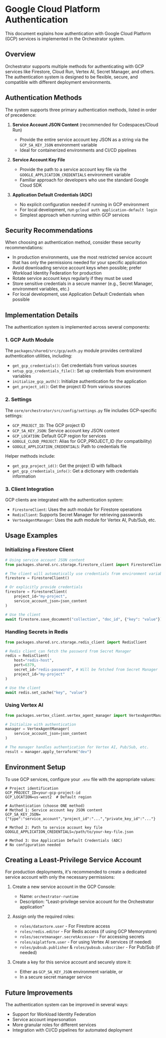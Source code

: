 # Google Cloud Platform Authentication

This document explains how authentication with Google Cloud Platform (GCP) services is implemented in the Orchestrator system.

## Overview

Orchestrator supports multiple methods for authenticating with GCP services like Firestore, Cloud Run, Vertex AI, Secret Manager, and others. The authentication system is designed to be flexible, secure, and compatible with different deployment environments.

## Authentication Methods

The system supports three primary authentication methods, listed in order of precedence:

1. **Service Account JSON Content** (recommended for Codespaces/Cloud Run)

   - Provide the entire service account key JSON as a string via the `GCP_SA_KEY_JSON` environment variable
   - Ideal for containerized environments and CI/CD pipelines

2. **Service Account Key File**

   - Provide the path to a service account key file via the `GOOGLE_APPLICATION_CREDENTIALS` environment variable
   - Familiar approach for developers who use the standard Google Cloud SDK

3. **Application Default Credentials (ADC)**
   - No explicit configuration needed if running in GCP environment
   - For local development, run `gcloud auth application-default login`
   - Simplest approach when running within GCP services

## Security Recommendations

When choosing an authentication method, consider these security recommendations:

- In production environments, use the most restricted service account that has only the permissions needed for your specific application
- Avoid downloading service account keys when possible; prefer Workload Identity Federation for production
- Rotate service account keys regularly if they must be used
- Store sensitive credentials in a secure manner (e.g., Secret Manager, environment variables, etc.)
- For local development, use Application Default Credentials when possible

## Implementation Details

The authentication system is implemented across several components:

### 1. GCP Auth Module

The `packages/shared/src/gcp/auth.py` module provides centralized authentication utilities, including:

- `get_gcp_credentials()`: Get credentials from various sources
- `setup_gcp_credentials_file()`: Set up credentials from environment variables
- `initialize_gcp_auth()`: Initialize authentication for the application
- `get_project_id()`: Get the project ID from various sources

### 2. Settings

The `core/orchestrator/src/config/settings.py` file includes GCP-specific settings:

- `GCP_PROJECT_ID`: The GCP project ID
- `GCP_SA_KEY_JSON`: Service account key JSON content
- `GCP_LOCATION`: Default GCP region for services
- `GOOGLE_CLOUD_PROJECT`: Alias for GCP_PROJECT_ID (for compatibility)
- `GOOGLE_APPLICATION_CREDENTIALS`: Path to credentials file

Helper methods include:

- `get_gcp_project_id()`: Get the project ID with fallback
- `get_gcp_credentials_info()`: Get a dictionary with credentials information

### 3. Client Integration

GCP clients are integrated with the authentication system:

- `FirestoreClient`: Uses the auth module for Firestore operations
- `RedisClient`: Supports Secret Manager for retrieving passwords
- `VertexAgentManager`: Uses the auth module for Vertex AI, Pub/Sub, etc.

## Usage Examples

### Initializing a Firestore Client

```python
# Using service account JSON content
from packages.shared.src.storage.firestore_client import FirestoreClient

# The client will automatically use credentials from environment variables
firestore = FirestoreClient()

# Or explicitly provide credentials
firestore = FirestoreClient(
    project_id="my-project",
    service_account_json=json_content
)

# Use the client
await firestore.save_document("collection", "doc_id", {"key": "value"})
```

### Handling Secrets in Redis

```python
from packages.shared.src.storage.redis_client import RedisClient

# Redis client can fetch the password from Secret Manager
redis = RedisClient(
    host="redis-host",
    port=6379,
    secret_id="redis-password", # Will be fetched from Secret Manager
    project_id="my-project"
)

# Use the client
await redis.set_cache("key", "value")
```

### Using Vertex AI

```python
from packages.vertex_client.vertex_agent_manager import VertexAgentManager

# Initialize with authentication
manager = VertexAgentManager(
    service_account_json=json_content
)

# The manager handles authentication for Vertex AI, Pub/Sub, etc.
result = manager.apply_terraform("dev")
```

## Environment Setup

To use GCP services, configure your `.env` file with the appropriate values:

```
# Project identification
GCP_PROJECT_ID=your-gcp-project-id
GCP_LOCATION=us-west2  # Default region

# Authentication (choose ONE method)
# Method 1: Service account key JSON content
GCP_SA_KEY_JSON={"type":"service_account","project_id":"...","private_key_id":"..."}

# Method 2: Path to service account key file
GOOGLE_APPLICATION_CREDENTIALS=/path/to/your-key-file.json

# Method 3: Use Application Default Credentials (ADC)
# No configuration needed
```

## Creating a Least-Privilege Service Account

For production deployments, it's recommended to create a dedicated service account with only the necessary permissions:

1. Create a new service account in the GCP Console:

   - Name: `orchestrator-runtime`
   - Description: "Least-privilege service account for the Orchestrator application"

2. Assign only the required roles:

   - `roles/datastore.user` - For Firestore access
   - `roles/redis.editor` - For Redis access (if using GCP Memorystore)
   - `roles/secretmanager.secretAccessor` - For accessing secrets
   - `roles/aiplatform.user` - For using Vertex AI services (if needed)
   - `roles/pubsub.publisher` & `roles/pubsub.subscriber` - For Pub/Sub (if needed)

3. Create a key for this service account and securely store it:
   - Either as `GCP_SA_KEY_JSON` environment variable, or
   - In a secure secret manager service

## Future Improvements

The authentication system can be improved in several ways:

- Support for Workload Identity Federation
- Service account impersonation
- More granular roles for different services
- Integration with CI/CD pipelines for automated deployment
